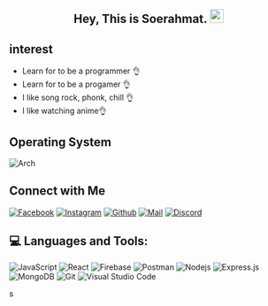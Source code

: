 <!-- welcome message -->
<h2 align="center" >Hey, This is Soerahmat. <img src="https://media.giphy.com/media/hvRJCLFzcasrR4ia7z/giphy.gif" width="25px"> </h2>

###

## interest

- Learn for to be a programmer 👌
- Learn for to be a progamer 👌
- I like song rock, phonk, chill 👌
- I like watching anime👌

## Operating System

![Arch](https://img.shields.io/badge/Arch%20Linux-1793D1?logo=arch-linux&logoColor=fff&style=for-the-badge)

## Connect with Me

[![Facebook](https://img.shields.io/badge/Facebook-1877F2?style=for-the-badge&logo=facebook&logoColor=white)](https://www.facebook.com/100010851360464/)
[![Instagram](https://img.shields.io/badge/Instagram-E4405F?style=for-the-badge&logo=instagram&logoColor=white)](https://www.instagram.com/soxo_soerahmat/)
[![Github](https://img.shields.io/badge/GitHub-100000?style=for-the-badge&logo=github&logoColor=white)](https://github.com/soerahmat69)
[![Mail](https://img.shields.io/badge/Gmail-D14836?style=for-the-badge&logo=gmail&logoColor=white)](mailto:surahmatr38@gmail.com)
[![Discord](https://img.shields.io/badge/Discord-7289DA?style=for-the-badge&logo=discord&logoColor=white)](https://discord.com/users/soerahmat#4975)

## 💻 Languages and Tools:

![JavaScript](https://img.shields.io/badge/JavaScript-F7DF1E?style=for-the-badge&logo=javascript&logoColor=black)
![React](https://img.shields.io/badge/React-20232A?style=for-the-badge&logo=react&logoColor=61DAFB)
![Firebase](https://img.shields.io/badge/firebase-ffca28?style=for-the-badge&logo=firebase&logoColor=black)
![Postman](https://img.shields.io/badge/Postman-FF6C37?style=for-the-badge&logo=Postman&logoColor=white)
![Nodejs](https://img.shields.io/badge/Node.js-339933?style=for-the-badge&logo=nodedotjs&logoColor=white)
![Express.js](https://img.shields.io/badge/Express.js-000000?style=for-the-badge&logo=express&logoColor=white)
![MongoDB](https://img.shields.io/badge/MongoDB-4EA94B?style=for-the-badge&logo=mongodb&logoColor=white)
![Git](https://img.shields.io/badge/Git-F05032?style=for-the-badge&logo=git&logoColor=white)
![Visual Studio Code](https://img.shields.io/badge/Visual_Studio_Code-0078D4?style=for-the-badge&logo=visual%20studio%20code&logoColor=white)

s
